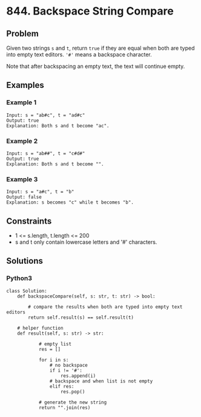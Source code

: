 # 844. Backspace String Compare

## Problem

Given two strings `s` and `t`, return `true` if they are equal when both are typed into empty text editors. `'#'` means a backspace character.

Note that after backspacing an empty text, the text will continue empty.

## Examples

### Example 1

```
Input: s = "ab#c", t = "ad#c"
Output: true
Explanation: Both s and t become "ac".
```

### Example 2

```
Input: s = "ab##", t = "c#d#"
Output: true
Explanation: Both s and t become "".
```

### Example 3

```
Input: s = "a#c", t = "b"
Output: false
Explanation: s becomes "c" while t becomes "b".
```

## Constraints

* 1 <= s.length, t.length <= 200
* s and t only contain lowercase letters and '#' characters.

## Solutions

### Python3

```
class Solution:
    def backspaceCompare(self, s: str, t: str) -> bool:
        
        # compare the results when both are typed into empty text editors
        return self.result(s) == self.result(t)
    
    # helper function
    def result(self, s: str) -> str:
            
            # empty list
            res = []
            
            for i in s:
                # no backspace
                if i != '#':
                    res.append(i)
                # backspace and when list is not empty
                elif res:
                    res.pop()
            
            # generate the new string
            return "".join(res)
```
